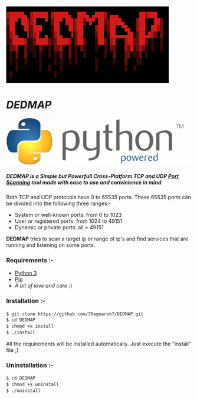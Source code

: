 [![DEDMAP-ico](https://github.com/7Ragnarok7/DEDMAP/blob/master/image-src/Screenshot%20from%202020-07-24%2021-45-44.png?raw=true)][page]
# *DEDMAP*
[![Python-ico](https://github.com/7Ragnarok7/DEDMAP/blob/master/image-src/python-logo.png?raw=true)][py]  

##### DEDMAP is a ***Simple*** but ***Powerfull*** Cross-Platform TCP and UDP [Port Scanning][ps] tool made with ease to use and convinience in mind. 

Both TCP and UDP protocols have 0 to 65535 ports. These 65535 ports can be divided into the following three ranges:-
- System or well-known ports: from 0 to 1023
- User or registered ports: from 1024 to 49151
- Dynamic or private ports: all > 49151 

**DEDMAP** tries to scan a target ip or range of ip's and find services that are running and listening on some ports.

### Requirements :-  
 - [Python 3][py]
 - [Pip][pp]
 - *A bit of love and care* :)
 
### Installation :-
 
```sh
$ git clone https://github.com/7Ragnarok7/DEDMAP.git
$ cd DEDMAP
$ chmod +x install
$ ./install
```
All the requirements will be installed automatically.
Just execute the "install" file ;)

### Uninstallation :-
 
```sh
$ cd DEDMAP
$ chmod +x uninstall
$ ./uninstall
```





[//]: # "References below :-"

[ps]:<https://www.techopedia.com/definition/4059/port-scanning>
[py]:<https://www.python.org>
[pp]:<https://pip.pypa.io/en/stable/installing>
[page]:<https://7ragnarok7.github.io/DEDMAP>



